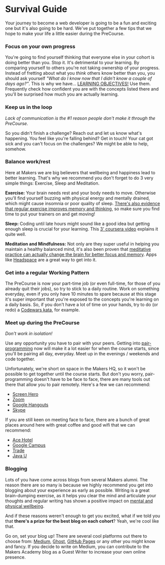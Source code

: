 # Survival Guide

Your journey to become a web developer is going to be a fun and exciting one but it's also going to be hard. We've put together a few tips that we hope to make your life a little easier during the PreCourse.

### Focus on your own progress
 You're going to find yourself thinking that everyone else in your cohort is doing better than you. Stop it. It's detrimental to your learning. By comparing yourself to others you're not taking ownership of your progress. Instead of fretting about what you *think* others know better than you, you should ask yourself *"What do I know now that I didn't know a couple of days ago?"*. This is why we have... [LEARNING OBJECTIVES!](learning_objectives.md) Use them. Frequently check how confident you are with the concepts listed there and you'll be surprised how much you are actually learning.

### Keep us in the loop
*Lack of communication is the #1 reason people don't make it through the PreCourse.*

So you didn't finish a challenge? Reach out and let us know what's happening. You feel like you're falling behind? Get in touch! Your cat got sick and you can't focus on the challenges? We might be able to help, somehow.

### Balance work/rest
Here at Makers we are big believers that wellbeing and happiness lead to better learning. That's why we recommend you don't forget to do 3 very simple things: Exercise, Sleep and Meditation.

**Exercise:** Your brain needs rest and your body needs to move. Otherwise you'll find yourself buzzing with physical energy and mentally drained, which might cause insomnia or poor quality of sleep. [There's also evidence that regular exercise improves memory and thinking](http://www.health.harvard.edu/blog/regular-exercise-changes-brain-improve-memory-thinking-skills-201404097110), so make sure you find time to put your trainers on and get moving!

**Sleep:** Coding until late hours might sound like a good idea but getting enough sleep is crucial for your learning. This [3' coursera video](https://www.coursera.org/learn/learning-how-to-learn/lecture/AsWfx/the-importance-of-sleep-in-learning) explains it quite well.

**Meditation and Mindfulness:** Not only are they super useful in helping you maintain a healthy balanced mind, it's also been proven that [meditative practice can actually change the brain for better focus and memory](http://healthland.time.com/2012/08/10/can-meditation-make-you-smarter/). Apps like [Headspace](https://www.headspace.com/) are a great way to get into it.  


### Get into a regular Working Pattern
The PreCourse is now your part-time job (or even full-time, for those of you already quit their jobs), so try to stick to a daily routine. Work on something everyday, even if you only have 10 minutes to spare because at this stage it's super important that you're exposed to the concepts you're learning on a daily basis. So, if you don't have a lot of time on your hands, try to do (or redo) a [Codewars kata](https://www.codewars.com/), for example.

### Meet up during the PreCourse
*Don't work in isolation!*

Use any opportunity you have to pair with your peers. Getting into [pair-programming](pills/pairing.md) now will make it a lot easier for when the course starts, since you'll be pairing all day, everyday. Meet up in the evenings / weekends and code together.  

Unfortunately, we're short on space in the Makers HQ, so it won't be possible to get together until the course starts. But don't you worry, pair-programming doesn't have to be face to face, there are many tools out there that allow you to pair remotely. Here's a few we can recommend:

- [Screen Hero](https://screenhero.com/)
- [Zoom](https://zoom.us/)
- [Google Hangouts](https://hangouts.google.com/)
- [Skype](https://www.skype.com/en/)

If you are still keen on meeting face to face, there are a bunch of great places around here with great coffee and good wifi that we can recommend:

- [Ace Hotel](https://www.acehotel.com/london)
- [Google Campus](https://www.campus.co/london/en)
- [Trade](http://www.trade-made.co.uk/)
- [Java U](http://www.java-u.co.uk/)

### Blogging

Lots of you have come across blogs from several Makers alumni. The reason there are so many is because we highly recommend you get into blogging about your experience as early as possible. Writing is a great brain-dumping exercise, as it helps you clear the mind and articulate your thoughts and regular writing has shown a positive impact on [mental and physical wellbeing](http://psychcentral.com/lib/the-health-benefits-of-journaling/).

And if these reasons weren't enough to get you excited, what if we told you that **there's a prize for the best blog on each cohort**? Yeah, we're cool like that.

Go on, set your blog up! There are several cool platforms out there to choose from: [Medium](https://medium.com/), [Ghost](https://ghost.org/), [GitHub Pages](https://pages.github.com/) or any other you might know and fancy. If you decide to write on Medium, you can contribute to the Makers Academy blog as a Guest Writer to increase your own online presence.
